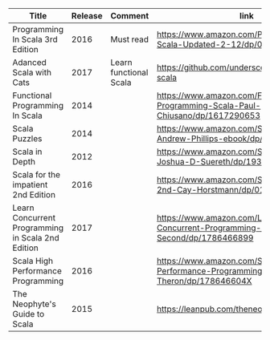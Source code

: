 | Title   | Release |Comment | link |
|---------|---------|----------|---------------|
|Programming In Scala 3rd Edition|2016|Must read|https://www.amazon.com/Programming-Scala-Updated-2-12/dp/0981531687|
|Adanced Scala with Cats|2017|Learn functional Scala|https://github.com/underscoreio/advanced-scala
|Functional Programming In Scala|2014||https://www.amazon.com/Functional-Programming-Scala-Paul-Chiusano/dp/1617290653|
|Scala Puzzles|2014||https://www.amazon.com/Scala-Puzzlers-Andrew-Phillips-ebook/dp/B00RDKIYLW/
|Scala in Depth|2012||https://www.amazon.com/Scala-Depth-Joshua-D-Suereth/dp/1935182706|
|Scala for the impatient 2nd Edition|2016||https://www.amazon.com/Scala-Impatient-2nd-Cay-Horstmann/dp/0134540565|
|Learn Concurrent Programming in Scala  2nd Edition|2017||https://www.amazon.com/Learning-Concurrent-Programming-Scala-Second/dp/1786466899|
|Scala High Performance Programming|2016||https://www.amazon.com/Scala-Performance-Programming-Vincent-Theron/dp/178646604X|
|The Neophyte's Guide to Scala|2015||https://leanpub.com/theneophytesguidetoscala|